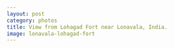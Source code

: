 ```yaml
---
layout: post
category: photos
title: View from Lohagad Fort near Lonavala, India.
image: lonavala-lohagad-fort
---
```

